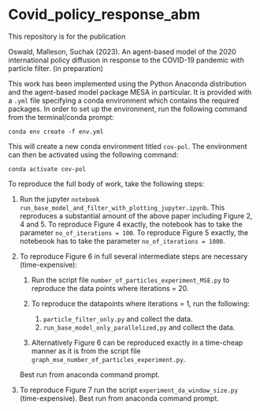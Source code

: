 # Covid_policy_response_abm

This repository is for the publication 

Oswald, Malleson, Suchak (2023). An agent-based model of the 2020 international policy 
diffusion in response to the COVID-19 pandemic with particle filter. (in preparation)

This work has been implemented using the Python Anaconda distribution and the agent-based model package MESA in particular.
It is provided with a `.yml` file specifying a conda environment which contains the required packages.
In order to set up the environment, run the following command from the
terminal/conda prompt:
```
conda env create -f env.yml
```
This will create a new conda environment titled `cov-pol`.
The environment can then be activated using the following command:
```
conda activate cov-pol
```

To reproduce the full body of work, take the following steps:

1. Run the jupyter `notebook run_base_model_and_filter_with_plotting_jupyter.ipynb`.
   This reproduces a substantial amount of the above paper including Figure 2, 4 and 5.
   To reproduce Figure 4 exactly, the notebook has to take the parameter `no_of_iterations = 100`.
   To reproduce Figure 5 exactly, the notebeook has to take the parameter `no_of_iterations = 1000`.
   
2. To reproduce Figure 6 in full several intermediate steps are necessary (time-expensive): 

    1. Run the script file `number_of_particles_experiment_MSE.py` to reproduce the data points where iterations = 20.
    2. To reproduce the datapoints where iterations = 1, run the following:
    
        1. `particle_filter_only.py` and collect the data.
        2. `run_base_model_only_parallelized,py` and collect the data.
    
    3. Alternatively Figure 6 can be reproduced exactly in a time-cheap manner as it is from the script file `graph_mse_number_of_particles_experiment.py`.
     
     Best run from anaconda command prompt.
    
3. To reproduce Figure 7 run the script `experiment_da_window_size.py` (time-expensive). Best run from anaconda command prompt.
